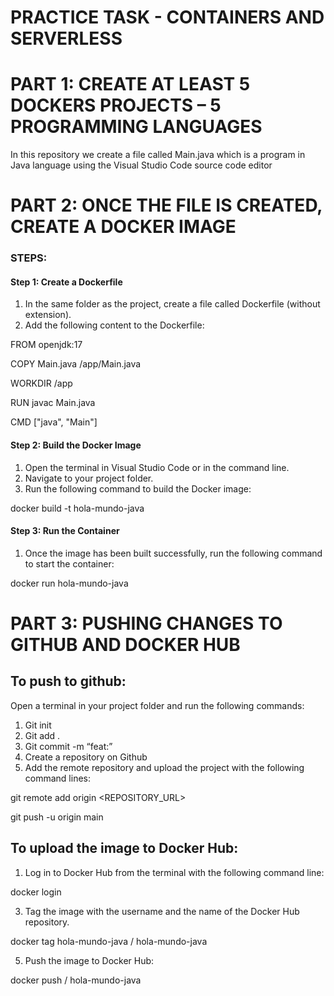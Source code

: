 # PRACTICE TASK - CONTAINERS AND SERVERLESS
# PART 1: CREATE AT LEAST 5 DOCKERS PROJECTS – 5 PROGRAMMING LANGUAGES
In this repository we create a file called Main.java which is a program in Java language using the Visual Studio Code source code editor
# PART 2: ONCE THE FILE IS CREATED, CREATE A DOCKER IMAGE
### STEPS:
#### Step 1: Create a Dockerfile
1. In the same folder as the project, create a file called Dockerfile (without extension).
2. Add the following content to the Dockerfile:
   
FROM openjdk:17

COPY Main.java /app/Main.java

WORKDIR /app

RUN javac Main.java

CMD ["java", "Main"]

#### Step 2: Build the Docker Image
1. Open the terminal in Visual Studio Code or in the command line.
2. Navigate to your project folder.
3. Run the following command to build the Docker image:
   
docker build -t hola-mundo-java 

#### Step 3: Run the Container
1. Once the image has been built successfully, run the following command to start the container:
   
docker run hola-mundo-java 

# PART 3: PUSHING CHANGES TO GITHUB AND DOCKER HUB
## To push to github:
Open a terminal in your project folder and run the following commands:
1. Git init
2. Git add .
3. Git commit -m “feat:”
4. Create a repository on Github
5. Add the remote repository and upload the project with the following command lines:
   
git remote add origin <REPOSITORY_URL>

git push -u origin main

## To upload the image to Docker Hub:
1. Log in to Docker Hub from the terminal with the following command line:
   
docker login

3. Tag the image with the username and the name of the Docker Hub repository.
   
docker tag hola-mundo-java <username>/ hola-mundo-java
   
5. Push the image to Docker Hub:
   
docker push <username>/ hola-mundo-java


